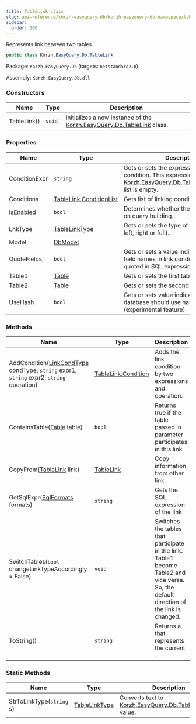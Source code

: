 ```yaml
---
title: TableLink class
slug: api-reference/korzh-easyquery-db/korzh-easyquery-db-namespace/tablelink-class
sidebar:
  order: 100
---
```


Represents link between two tables
```csharp
public class Korzh.EasyQuery.Db.TableLink

```
Package: `Korzh.EasyQuery.Db` (targets: `netstandard2.0`)

Assembly: `Korzh.EasyQuery.Db.dll`

### Constructors

| Name | Type | Description | 
| --- | --- | --- | 
| TableLink() | `void` | Initializes a new instance of the [Korzh.EasyQuery.Db.TableLink](///easyquery/docs/api-reference/korzh-easyquery-db/korzh-easyquery-db-namespace/tablelink-class) class. | 


### Properties

| Name | Type | Description | 
| --- | --- | --- | 
| ConditionExpr | `string` | Gets or sets the expression of link condition.  This expression will be used if [Korzh.EasyQuery.Db.TableLink.Conditions](///easyquery/docs/api-reference/korzh-easyquery-db/korzh-easyquery-db-namespace/tablelink-class) list is empty. | 
| Conditions | [TableLink.ConditionList](///easyquery/docs/api-reference/korzh-easyquery-db/korzh-easyquery-db-namespace/tablelink-conditionlist-class) | Gets list of linking conditions. | 
| IsEnabled | `bool` | Determines whether the link can be used on query building. | 
| LnkType | [TableLinkType](///easyquery/docs/api-reference/korzh-easyquery-db/korzh-easyquery-db-namespace/tablelinktype-enum) | Gets or sets the type of the link (inner, left, right or full). | 
| Model | [DbModel](///easyquery/docs/api-reference/korzh-easyquery-db/korzh-easyquery-db-namespace/dbmodel-class) |  | 
| QuoteFields | `bool` | Gets or sets a value indicating whether field names in link conditions should be quoted in SQL expressions. | 
| Table1 | [Table](///easyquery/docs/api-reference/korzh-easyquery-db/korzh-easyquery-db-namespace/table-class) | Gets or sets the first table of the link. | 
| Table2 | [Table](///easyquery/docs/api-reference/korzh-easyquery-db/korzh-easyquery-db-namespace/table-class) | Gets or sets the second table of the link. | 
| UseHash | `bool` | Gets or sets value indicating wether database should use hash join algorithm  (experimental feature) | 


### Methods

| Name | Type | Description | 
| --- | --- | --- | 
| AddCondition([LinkCondType](///easyquery/docs/api-reference/korzh-easyquery-db/korzh-easyquery-db-namespace/linkcondtype-enum) condType, `string` expr1, `string` expr2, `string` operation) | [TableLink.Condition](///easyquery/docs/api-reference/korzh-easyquery-db/korzh-easyquery-db-namespace/tablelink-condition-class) | Adds the link condition by two expressions and operation. | 
| ContainsTable([Table](///easyquery/docs/api-reference/korzh-easyquery-db/korzh-easyquery-db-namespace/table-class) table) | `bool` | Returns true if the table passed in parameter participates in this link | 
| CopyFrom([TableLink](///easyquery/docs/api-reference/korzh-easyquery-db/korzh-easyquery-db-namespace/tablelink-class) link) | [TableLink](///easyquery/docs/api-reference/korzh-easyquery-db/korzh-easyquery-db-namespace/tablelink-class) | Copy information from other link | 
| GetSqlExpr([SqlFormats](///easyquery/docs/api-reference/korzh-easyquery-db/korzh-easyquery-db-namespace/sqlformats-class) formats) | `string` | Gets the SQL expression of the link | 
| SwitchTables(`bool` changeLinkTypeAccordingly = False) | `void` | Switches the tables that participate in the link. Table1 become Table2 and vice versa.  So, the default direction of the link is changed. | 
| ToString() | `string` | Returns a <see cref="T:System.String"></see> that represents the current <see cref="T:System.Object"></see>. | 


### Static Methods

| Name | Type | Description | 
| --- | --- | --- | 
| StrToLinkType(`string` s) | [TableLinkType](///easyquery/docs/api-reference/korzh-easyquery-db/korzh-easyquery-db-namespace/tablelinktype-enum) | Converts text to [Korzh.EasyQuery.Db.TableLinkType](///easyquery/docs/api-reference/korzh-easyquery-db/korzh-easyquery-db-namespace/tablelinktype-enum) value. |
